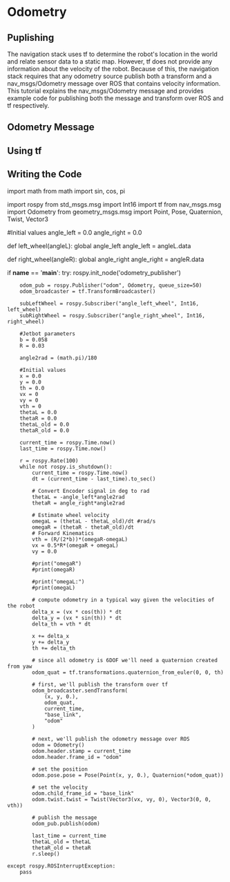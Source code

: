 # Odometry
## Puplishing
The navigation stack uses tf to determine the robot's location in the world and relate sensor data to a static map. However, tf does not provide any information about the velocity of the robot. Because of this, the navigation stack requires that any odometry source publish both a transform and a nav_msgs/Odometry message over ROS that contains velocity information. This tutorial explains the nav_msgs/Odometry message and provides example code for publishing both the message and transform over ROS and tf respectively.

## Odometry Message
## Using tf
## Writing the Code

import math
from math import sin, cos, pi

import rospy
from std_msgs.msg import Int16
import tf
from nav_msgs.msg import Odometry
from geometry_msgs.msg import Point, Pose, Quaternion, Twist, Vector3


#Initial values
angle_left = 0.0
angle_right = 0.0


def left_wheel(angleL):
    global angle_left
    angle_left = angleL.data

def right_wheel(angleR):
    global angle_right
    angle_right = angleR.data   

if __name__ == '__main__':
    try:
        rospy.init_node('odometry_publisher')

        odom_pub = rospy.Publisher("odom", Odometry, queue_size=50)
        odom_broadcaster = tf.TransformBroadcaster()

        subLeftWheel = rospy.Subscriber("angle_left_wheel", Int16, left_wheel)
        subRightWheel = rospy.Subscriber("angle_right_wheel", Int16, right_wheel)
        
        #Jetbot parameters
        b = 0.058
        R = 0.03

        angle2rad = (math.pi)/180
        
        #Initial values
        x = 0.0
        y = 0.0
        th = 0.0
        vx = 0
        vy = 0
        vth = 0
        thetaL = 0.0
        thetaR = 0.0
        thetaL_old = 0.0
        thetaR_old = 0.0

        current_time = rospy.Time.now()
        last_time = rospy.Time.now()

        r = rospy.Rate(100)
        while not rospy.is_shutdown():
            current_time = rospy.Time.now()
            dt = (current_time - last_time).to_sec()

            # Convert Encoder signal in deg to rad
            thetaL = -angle_left*angle2rad
            thetaR = angle_right*angle2rad

            # Estimate wheel velocity
            omegaL = (thetaL - thetaL_old)/dt #rad/s
            omegaR = (thetaR - thetaR_old)/dt
            # Forward Kinematics
            vth = (R/(2*b))*(omegaR-omegaL)
            vx = 0.5*R*(omegaR + omegaL)
            vy = 0.0

            #print("omegaR")
            #print(omegaR)

            #print("omegaL:")
            #print(omegaL)

            # compute odometry in a typical way given the velocities of the robot
            delta_x = (vx * cos(th)) * dt
            delta_y = (vx * sin(th)) * dt
            delta_th = vth * dt

            x += delta_x
            y += delta_y
            th += delta_th

            # since all odometry is 6DOF we'll need a quaternion created from yaw
            odom_quat = tf.transformations.quaternion_from_euler(0, 0, th)

            # first, we'll publish the transform over tf
            odom_broadcaster.sendTransform(
                (x, y, 0.),
                odom_quat,
                current_time,
                "base_link",
                "odom"
            )

            # next, we'll publish the odometry message over ROS
            odom = Odometry()
            odom.header.stamp = current_time
            odom.header.frame_id = "odom"

            # set the position
            odom.pose.pose = Pose(Point(x, y, 0.), Quaternion(*odom_quat))

            # set the velocity
            odom.child_frame_id = "base_link"
            odom.twist.twist = Twist(Vector3(vx, vy, 0), Vector3(0, 0, vth))

            # publish the message
            odom_pub.publish(odom)

            last_time = current_time
            thetaL_old = thetaL
            thetaR_old = thetaR
            r.sleep()

    except rospy.ROSInterruptException:
        pass
